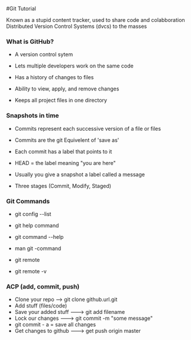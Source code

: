 #Git Tutorial

Known as a stupid content tracker, used to share code and colabboration Distributed Version Control Systems (dvcs) to the masses

### What is GitHub?
- A version control sytem

- Lets multiple developers work on the same code

- Has a history of changes to files

- Ability to view, apply, and remove changes

- Keeps all project files in one directory

### Snapshots in time
- Commits represent each successive version of a file or files

- Commits are the git Equivelent of 'save as'

- Each commit has a label that points to it

- HEAD = the label meaning "you are here"

- Usually you give a snapshot a label called a message

- Three stages (Commit, Modify, Staged)

### Git Commands

- git config --list

- git help command

- git command --help

- man git -command

- git remote

- git remote -v

### ACP (add, commit, push)

- Clone your repo --> git clone github.url.git
- Add stuff (files/code)
- Save your added stuff ---> git add filename
- Lock our changes ---> git commit -m "some message"      
- git commit - a = save all changes
- Get changes to github ---> get push origin master

